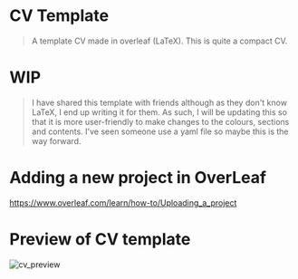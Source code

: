 # CV Template
> A template CV made in overleaf (LaTeX). This is quite a compact CV.
# WIP
>  I have shared this template with friends although as they don't know LaTeX, I end up writing it for them. As such, I will be updating this so that it is more user-friendly to make changes to the colours, sections and contents. I've seen someone use a yaml file so maybe this is the way forward.

# Adding a new project in OverLeaf

https://www.overleaf.com/learn/how-to/Uploading_a_project

# Preview of CV template
![cv_preview](https://github.com/cgvoller/CV_template/assets/117443599/f0251440-67f6-4fd0-8548-8f5d6436f276)
